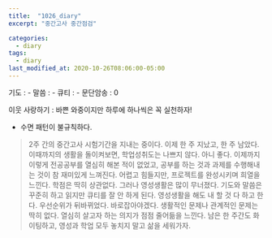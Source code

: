 ```yaml
---
title:  "1026_diary"
excerpt: "중간고사 중간점검"

categories:
  - diary
tags:
  - diary
last_modified_at: 2020-10-26T08:06:00-05:00
---
```


기도 : -
말씀 : -
큐티 : -
문단암송 : 0


이웃 사랑하기 : 바쁜 와중이지만 하루에 하나씩은 꼭 실천하자!

-  수면 패턴이 불규칙하다.

> 2주 간의 중간고사 시험기간을 지내는 중이다. 이제 한 주 지났고, 한 주 남았다. 이때까지의 생활을 돌이켜보면, 학업성취도는 나쁘지 않다. 아니 좋다. 이제까지 이렇게 전공공부를 열심히 해본 적이 없었고, 공부를 하는 것과 과제를 수행해내는 것이 참 재미있게 느껴진다. 어렵고 힘들지만, 프로젝트를 완성시키며 희열을 느낀다. 학점은 딱히 상관없다. 
> 그러나 영성생활은 많이 무너졌다. 기도와 말씀은 꾸준히 하고 읽지만 큐티를 잘 안 하게 된다. 영성생활을 해도 내 할 것 다 하고 한다. 우선순위가 뒤바뀌었다. 바로잡아야겠다. 생활적인 문제나 관계적인 문제는 딱히 없다. 열심히 살고자 하는 의지가 점점 줄어듦을 느낀다.
> 남은 한 주간도 화이팅하고, 영성과 학업 모두 놓치지 말고 삶을 세워가자.